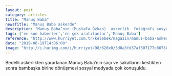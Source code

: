 ```yaml
---
layout: post
category: articles
title: "Manuş Baba"
newsTitle: "Manuş Baba askerde"
description: "Manuş Baba’nın (Mustafa Özkan)  askerlik  fotoğrafı sosyal medyaya damga vurdu."
tags: ['en son haberler','en çok aratılanlar','Manuş Baba']
reference: "http://www.hurriyet.com.tr/kelebek/magazin/manus-baba-askerde-41249243"
date: "2019-06-19T14:06:00"
image: "http://i.hurimg.com/i/hurriyet/98/620x0/5d0a3fd37af507177c00780f.jpg"
---
```


<p>Bedelli askerlikten yararlanan Manuş Baba&rsquo;nın sa&ccedil;ı ve sakallarını kestikten sonra bambaşka birine d&ouml;n&uuml;şmesi sosyal medyada &ccedil;ok konuşuldu.<br><br><br></p>
<p>&nbsp;</p>
<p>&nbsp;</p>